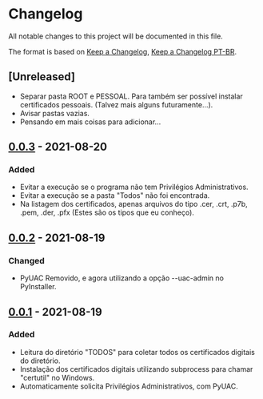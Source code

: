 # Changelog
All notable changes to this project will be documented in this file.

The format is based on [Keep a Changelog](https://keepachangelog.com/en/1.0.0/), [Keep a Changelog PT-BR](https://keepachangelog.com/pt-BR/1.0.0/).


## [Unreleased]
- Separar pasta ROOT e PESSOAL. Para também ser possível instalar certificados pessoais. (Talvez mais alguns futuramente...).
- Avisar pastas vazias.
- Pensando em mais coisas para adicionar...

## [0.0.3] - 2021-08-20
### Added
- Evitar a execução se o programa não tem Privilégios Administrativos.
- Evitar a execução se a pasta "Todos" não foi encontrada.
- Na listagem dos certificados, apenas arquivos do tipo .cer, .crt, .p7b, .pem, .der, .pfx (Estes são os tipos que eu conheço).

## [0.0.2] - 2021-08-19
### Changed
- PyUAC Removido, e agora utilizando a opção --uac-admin no PyInstaller.


## [0.0.1] - 2021-08-19
### Added
- Leitura do diretório "TODOS" para coletar todos os certificados digitais do diretório.
- Instalação dos certificados digitais utilizando subprocess para chamar "certutil" no Windows.
- Automaticamente solicita Privilégios Administrativos, com PyUAC.

[0.0.3]: https://github.com/MrMineToons/Auto-Certificate-Installer-py/releases/tag/0.0.3
[0.0.2]: https://github.com/MrMineToons/Auto-Certificate-Installer-py/releases/tag/0.0.2
[0.0.1]: unreleased
